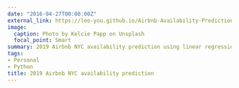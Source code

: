 ```yaml
---
date: "2016-04-27T00:00:00Z"
external_link: https://leo-you.github.io/Airbnb-Availability-Prediction/
image:
  caption: Photo by Kelcie Papp on Unsplash
  focal_point: Smart
summary: 2019 Airbnb NYC availability prediction using linear regression and random forest
tags:
- Personal
- Python
title: 2019 Airbnb NYC availability prediction
---
```

